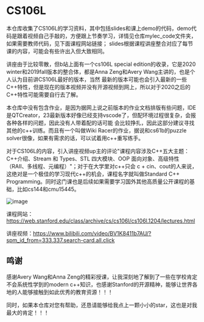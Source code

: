 # CS106L

本仓库收集了CS106L的学习资料，其中包括slides和课上demo的代码，demo代码是跟着视频自己手敲的，方便跟上节奏学习，详情见仓库mylec_code文件夹，如果需要教师代码，见下面课程网站链接；
slides根据课程讲座整合对应了每节课的内容，可能会有些许出入但大致相同。

讲座由于比较零散，但b站上面有一个cs106L special edition的收录，它是2020 winter和2019fall版本的整合体，都是Anna Zeng和Avery Wang主讲的，也是个人认为目前讲CS106L最好的版本，当然
最新的版本可能也会引入最新的一些C++特性，但是现在的版本视频并没有开源视频到网上，所以对于2020之后的C++特性可能需要自行去了解。

本仓库中没有包含作业，是因为据网上说之前版本的作业文档排版有些问题，IDE是QTCreator，23最新版本好像已经支持vscode了，但配环境过程很复杂，会报各种各样的问题，因此没有人带着配的话可能
会比较挣扎，因此这部分建议寻找其他的c++训练。而且有一个叫做Wiki Racer的作业，据说和cs61b的puzzle solver很像，如果有需求的话，可以试着用c++重写练手。

对于CS106L的内容，引入讲座视频up主的评论"课程内容涉及C++五大主题：C++介绍、Stream 和 Types、STL 四大模块、OOP 面向对象、高级特性（RAII、多线程、元编程）"；对于在大学里对c++只会
c + cin、cout的人来说，这绝对是一个极佳的学习现代c++的机会，课程名字就叫做Standard C++ Programming。同时这门课也是后续如果需要学习国外其他高质量公开课程的基础，比如cs144和cmu15445。

![image](https://github.com/cscourage/CS106L/assets/110170603/a6dbb6b0-3a9e-4696-86bd-e8f8dfaa235b)


课程网站：https://web.stanford.edu/class/archive/cs/cs106l/cs106l.1204/lectures.html

讲座视频：https://www.bilibili.com/video/BV1K8411b7AU/?spm_id_from=333.337.search-card.all.click

## 鸣谢
感谢Avery Wang和Anna Zeng的精彩授课，让我深刻地了解到了一些在学校肯定不会系统性学到的modern c++知识，也感谢Stanford的开源精神，能够让世界各地的人能够接触到如此优秀的教育资源！！！

同时，如果本仓库对您有帮助，还恳请能够给我点上一颗小小的star，这也是对我最大的肯定！！！
